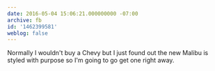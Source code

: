 ```yaml
---
date: 2016-05-04 15:06:21.000000000 -07:00
archive: fb
id: '1462399581'
weblog: false
---
```


Normally I wouldn't buy a Chevy but I just found out the new Malibu is styled with purpose so I'm going to go get one right away.
